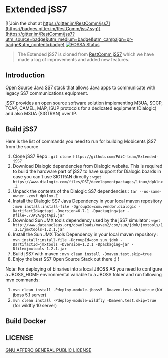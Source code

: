 



# Extended jSS7

[![Join the chat at https://gitter.im/RestComm/jss7](https://badges.gitter.im/RestComm/jss7.svg)](https://gitter.im/RestComm/jss7?utm_source=badge&utm_medium=badge&utm_campaign=pr-badge&utm_content=badge)
[![FOSSA Status](https://app.fossa.io/api/projects/git%2Bhttps%3A%2F%2Fgithub.com%2FRestComm%2Fjss7.svg?type=shield)](https://app.fossa.io/projects/git%2Bhttps%3A%2F%2Fgithub.com%2FRestComm%2Fjss7?ref=badge_shield)

> The Extended jSS7 is cloned from [RestComm jSS7](https://github.com/RestComm/jss7) which we have made a log of improvements and added new features.
> 
## Introduction

Open Source Java SS7 stack that allows Java apps to communicate with legacy SS7 communications equipment. 

jSS7 provides an open source software solution implementing M3UA, SCCP, TCAP, CAMEL, MAP, ISUP protocols for a dedicated equipment (Dialogic) and also M3UA (SIGTRAN) over IP.

## Build jSS7 

Here is the list of commands you need to run for building Mobicents jSS7 from the source

1. Clone jSS7 Repo : `git clone https://github.com/PAiC-team/Extended-jSS7`
2. Download Dialogic dependencies from Dialogic website. This is required to build the hardware part of jSS7 to have support for Dialogic boards in case you can't use SIGTRAN directly : `wget https://www.dialogic.com/files/DSI/developmentpackages/linux/dpklnx.Z`
3. Unpack the contents of the Dialogic SS7 dependencies : `tar --no-same-owner -zxvf dpklnx.Z`
4. Install the Dialogic SS7 Java Dependency in your local maven repository : `mvn install:install-file -DgroupId=com.vendor.dialogic -DartifactId=gctapi -Dversion=6.7.1 -Dpackaging=jar -Dfile=./JAVA/gctApi.jar`
5. Download Sun JMX tools dependency used by the jSS7 simulator : `wget http://www.datanucleus.org/downloads/maven2/com/sun/jdmk/jmxtools/1.2.1/jmxtools-1.2.1.jar`
6. Install the Sun JMX Tools Dependency in your local maven repository : `mvn install:install-file -DgroupId=com.sun.jdmk -DartifactId=jmxtools -Dversion=1.2.1 -Dpackaging=jar -Dfile=jmxtools-1.2.1.jar`
7. Build jSS7 with maven : `mvn clean install -Dmaven.test.skip=true`
8. Enjoy the best SS7 Open Source Stack out there ;) !

Note: For deploying of binaries into a local JBOSS AS you need to configure a JBOSS_HOME environmental variable to a JBOSS folder and run following mvn commands:

1. `mvn clean install -Pdeploy-module-jboss5 -Dmaven.test.skip=true` (for jboss 5.1 server)
2. `mvn clean install -Pdeploy-module-wildfly -Dmaven.test.skip=true` (for wildfly 10 server)

## Build Docker

## LICENSE
[GNU AFFERO GENERAL PUBLIC LICENSE](./LICENSE)
